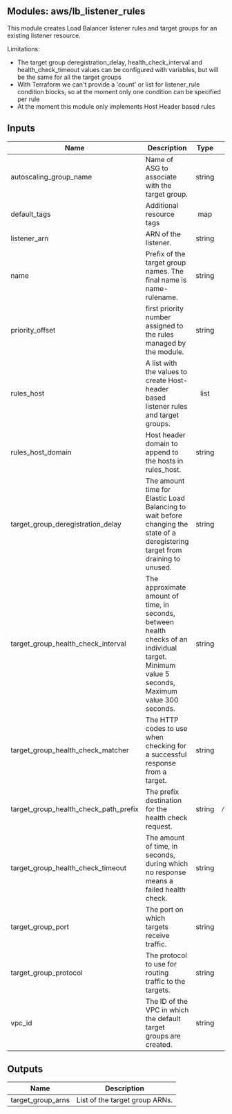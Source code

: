 ## Modules: aws/lb_listener_rules

This module creates Load Balancer listener rules and target groups for
an existing listener resource.

Limitations:
 - The target group deregistration_delay, health_check_interval and health_check_timeout
values can be configured with variables, but will be the same for all the target groups
 - With Terraform we can't provide a 'count' or list for listener_rule condition blocks,
so at the moment only one condition can be specified per rule
 - At the moment this module only implements Host Header based rules


## Inputs

| Name | Description | Type | Default | Required |
|------|-------------|:----:|:-----:|:-----:|
| autoscaling_group_name | Name of ASG to associate with the target group. | string | - | yes |
| default_tags | Additional resource tags | map | `<map>` | no |
| listener_arn | ARN of the listener. | string | - | yes |
| name | Prefix of the target group names. The final name is name-rulename. | string | - | yes |
| priority_offset | first priority number assigned to the rules managed by the module. | string | `1` | no |
| rules_host | A list with the values to create Host-header based listener rules and target groups. | list | `<list>` | no |
| rules_host_domain | Host header domain to append to the hosts in rules_host. | string | `*` | no |
| target_group_deregistration_delay | The amount time for Elastic Load Balancing to wait before changing the state of a deregistering target from draining to unused. | string | `300` | no |
| target_group_health_check_interval | The approximate amount of time, in seconds, between health checks of an individual target. Minimum value 5 seconds, Maximum value 300 seconds. | string | `30` | no |
| target_group_health_check_matcher | The HTTP codes to use when checking for a successful response from a target. | string | `200-399` | no |
| target_group_health_check_path_prefix | The prefix destination for the health check request. | string | `/_healthcheck-` | no |
| target_group_health_check_timeout | The amount of time, in seconds, during which no response means a failed health check. | string | `5` | no |
| target_group_port | The port on which targets receive traffic. | string | `80` | no |
| target_group_protocol | The protocol to use for routing traffic to the targets. | string | `HTTP` | no |
| vpc_id | The ID of the VPC in which the default target groups are created. | string | - | yes |

## Outputs

| Name | Description |
|------|-------------|
| target_group_arns | List of the target group ARNs. |

